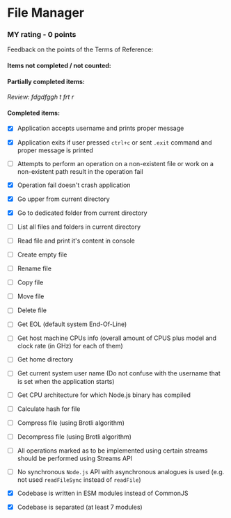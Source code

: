 # File Manager
### MY rating - 0 points 
Feedback on the points of the Terms of Reference:

#### Items not completed / not counted:

#### Partially completed items:

*Review: fdgdfggh t frt r*

#### Completed items:
- [x] Application accepts username and prints proper message 

- [x] Application exits if user pressed `ctrl+c` or sent `.exit` command and proper message is printed 

- [ ] Attempts to perform an operation on a non-existent file or work on a non-existent path result in the operation fail 

- [x] Operation fail doesn't crash application 

- [x] Go upper from current directory 

- [x] Go to dedicated folder from current directory 

- [ ] List all files and folders in current directory 

- [ ] Read file and print it's content in console 

- [ ] Create empty file 

- [ ] Rename file 

- [ ] Copy file 

- [ ] Move file 

- [ ] Delete file 

- [ ] Get EOL (default system End-Of-Line) 

- [ ] Get host machine CPUs info (overall amount of CPUS plus model and clock rate (in GHz) for each of them) 

- [ ] Get home directory 

- [ ] Get current system user name (Do not confuse with the username that is set when the application starts) 

- [ ] Get CPU architecture for which Node.js binary has compiled 

- [ ] Calculate hash for file 

- [ ] Compress file (using Brotli algorithm) 

- [ ] Decompress file (using Brotli algorithm) 

- [ ] All operations marked as to be implemented using certain streams should be performed using Streams API 

- [ ] No synchronous `Node.js` API with asynchronous analogues is used (e.g. not used `readFileSync` instead of `readFile`) 

- [x] Codebase is written in ESM modules instead of CommonJS 

- [x] Codebase is separated (at least 7 modules) 

